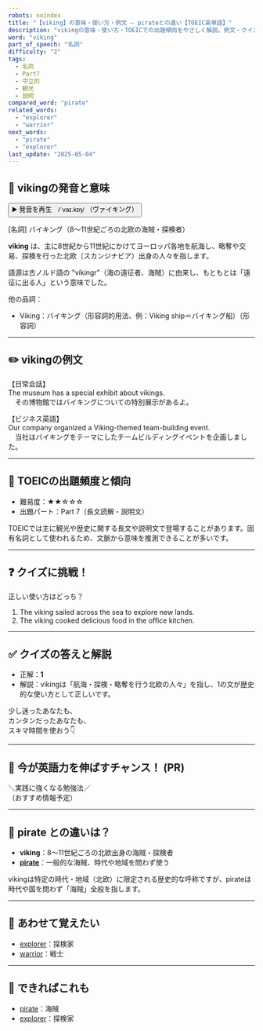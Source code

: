 ```yaml
---
robots: noindex
title: "【viking】の意味・使い方・例文 ― pirateとの違い【TOEIC英単語】"
description: "vikingの意味・使い方・TOEICでの出題傾向をやさしく解説。例文・クイズ付きでpirateとの違いもわかりやすく学べます。"
word: "viking"
part_of_speech: "名詞"
difficulty: "2"
tags:
  - 名詞
  - Part7
  - 中立的
  - 観光
  - 説明
compared_word: "pirate"
related_words:
  - "explorer"
  - "warrior"
next_words:
  - "pirate"
  - "explorer"
last_update: "2025-05-04"
---
```


## 🔰 vikingの発音と意味

<button class="play-audio" onclick="playTTS('viking')">
  <span class="play-audio-main">
    ▶️ 発音を再生　/ˈvaɪ.kɪŋ/
  </span>
  <span class="play-audio-sub">
    （ヴァイキング）
  </span>
</button>

[名詞] バイキング（8～11世紀ごろの北欧の海賊・探検者）

**viking** は、主に8世紀から11世紀にかけてヨーロッパ各地を航海し、略奪や交易、探検を行った北欧（スカンジナビア）出身の人々を指します。

語源は古ノルド語の "víkingr"（海の遠征者、海賊）に由来し、もともとは「遠征に出る人」という意味でした。

他の品詞：  
- Viking：バイキング（形容詞的用法、例：Viking ship＝バイキング船）（形容詞）

---

## ✏️ vikingの例文

【日常会話】  
The museum has a special exhibit about vikings.  
　その博物館ではバイキングについての特別展示があるよ。

【ビジネス英語】  
Our company organized a Viking-themed team-building event.  
　当社はバイキングをテーマにしたチームビルディングイベントを企画しました。

---

## 🎯 TOEICの出題頻度と傾向

- 難易度：★★☆☆☆
- 出題パート：Part 7（長文読解・説明文）

TOEICでは主に観光や歴史に関する長文や説明文で登場することがあります。固有名詞として使われるため、文脈から意味を推測できることが多いです。

---

## ❓ クイズに挑戦！

正しい使い方はどっち？

1. The viking sailed across the sea to explore new lands.  
2. The viking cooked delicious food in the office kitchen.

---

## ✅ クイズの答えと解説

- 正解：**1**
- 解説：vikingは「航海・探検・略奪を行う北欧の人々」を指し、1の文が歴史的な使い方として正しいです。

少し迷ったあなたも、  
カンタンだったあなたも、  
スキマ時間を使おう👇️

---

## 🚀 今が英語力を伸ばすチャンス！ (PR)

<div class="info-center">
＼実践に強くなる勉強法／<br>  
（おすすめ情報予定）
</div>

---

## 🤔  pirate との違いは？

- **viking**：8～11世紀ごろの北欧出身の海賊・探検者
- **[pirate](/word/pirate)**：一般的な海賊、時代や地域を問わず使う

vikingは特定の時代・地域（北欧）に限定される歴史的な呼称ですが、pirateは時代や国を問わず「海賊」全般を指します。

---

## 🧩 あわせて覚えたい

- [explorer](/word/explorer)：探検家
- [warrior](/word/warrior)：戦士

---

## 📖 できればこれも

- [pirate](/word/pirate)：海賊
- [explorer](/word/explorer)：探検家

<!-- cvid: aid17_bid46 -->

